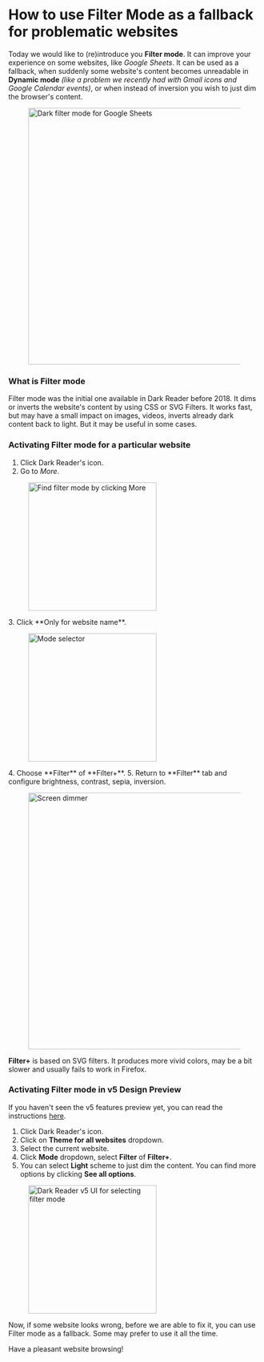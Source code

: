 # How to use Filter Mode as a fallback for problematic websites

Today we would like to (re)introduce you **Filter mode**.
It can improve your experience on some websites, like *Google Sheets*.
It can be used as a fallback, when suddenly some website's content becomes unreadable in **Dynamic mode**
*(like a problem we recently had with Gmail icons and Google Calendar events)*,
or when instead of inversion you wish to just dim the browser's content.

<figure>
    <img src="/images/filter-mode_sheets.png" alt="Dark filter mode for Google Sheets" style="width: 32rem;" />
</figure>

### What is Filter mode

Filter mode was the initial one available in Dark Reader before 2018.
It dims or inverts the website's content by using CSS or SVG Filters.
It works fast, but may have a small impact on images, videos,
inverts already dark content back to light.
But it may be useful in some cases.

### Activating Filter mode for a particular website

1. Click Dark Reader's icon.
2. Go to *More*.
<figure>
    <img src="/images/filter-mode_more.png" alt="Find filter mode by clicking More" style="width: 16rem;" />
</figure>
3. Click **Only for website name**.
<figure>
    <img src="/images/filter-mode_selection.png" alt="Mode selector" style="width: 16rem;" />
</figure>
4. Choose **Filter** of **Filter+**.
5. Return to **Filter** tab and configure brightness, contrast, sepia, inversion.
<figure>
    <img src="/images/filter-mode_dimm.png" alt="Screen dimmer" style="width: 32rem;" />
</figure>

**Filter+** is based on SVG filters. It produces more vivid colors,
may be a bit slower and usually fails to work in Firefox.

### Activating Filter mode in v5 Design Preview

If you haven't seen the v5 features preview yet, you can read the instructions [here](../../tips/activate-v5-preview/).

1. Click Dark Reader's icon.
2. Click on **Theme for all websites** dropdown.
3. Select the current website.
4. Click **Mode** dropdown, select **Filter** of **Filter+**.
5. You can select **Light** scheme to just dim the content.
You can find more options by clicking **See all options**.
<figure>
    <img src="/images/filter-mode_v5-ui.png" alt="Dark Reader v5 UI for selecting filter mode" style="width: 16rem;" />
</figure>

Now, if some website looks wrong,
before we are able to fix it,
you can use Filter mode as a fallback.
Some may prefer to use it all the time.

Have a pleasant website browsing!
